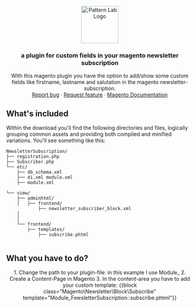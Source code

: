 <p align="center">
  <a href="https://jannisbrandt.de/">
  <img src='http://jannisbrandt.de/jb-logo.png' width="100" alt="Pattern Lab Logo" style="max-width: 100%;" />
  </a>
</p>

<h3 align="center">a plugin for custom fields in your magento newsletter subscription </h3>

<p align="center">
With this magento plugin you have the option to add/show some custom fields like firstname, lastname and salutation in the magento newsletter-subscription.
  <br>
  <a href="mailto:sayhello@jannisbrandt.de">Report bug</a>
  ·
  <a href="mailto:sayhello@jannisbrandt.de">Request feature</a>
  ·
  <a href="https://devdocs.magento.com/">Magento Documentation</a>
  </p>


## What's included

Within the download you'll find the following directories and files, logically grouping common assets and providing both compiled and minified variations. You'll see something like this:

```text
NewsletterSubscription/
├── registration.php	
├── Subscriber.php	
└── etc/
	├── db_schema.xml
	├── di.xml module.xml
	├── module.xml
        
└── view/
    ├── adminhtml/
    │   ├── frontend/
    		├── newsletter_subscriber_block.xml
    │  
    │ 
    └── frontend/
        ├── templates/
        	├── subscribe.phtml
        

```


## What you have to do? 

<p align="center">
1. Change the path to your plugin-file: in this example I use Module_
2. Create a Content-Page in Magento
3. In the content-area you have to add your custom template: {{block class="Magento\Newsletter\Block\Subscribe" template="Module_FewsletterSubscription::subscribe.phtml"}}
</p>
